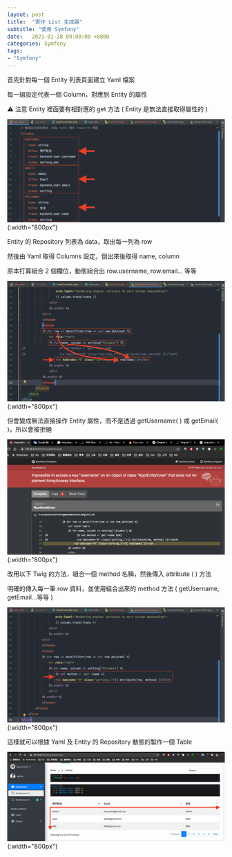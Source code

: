```yaml
---
layout: post
title:  "實作 List 生成器"
subtitle: "使用 Symfony"
date:   2021-01-28 09:00:00 +0800
categories: Symfony
tags:
- "Symfony"
---
```


首先針對每一個 Entity 列表頁面建立 Yaml 檔案

每一組設定代表一個 Column，對應到 Entity 的屬性

⚠️ 注意 Entity 裡面要有相對應的 get 方法 ( Entity 是無法直接取得屬性的 )

![Untitled](/images/2021-01-28/2021-01-28-01.png){:width="800px"}

Entity 的 Repository 列表為 data，取出每一列為 row

然後由 Yaml 取得 Columns 設定，倒出來後取得 name, column

原本打算組合 2 個欄位，動態組合出 row.username, row.email… 等等

![Untitled](/images/2021-01-28/2021-01-28-02.png){:width="800px"}

但會變成無法直接操作 Entity 屬性，而不是透過 getUsername( ) 或 getEmail( )，所以會被拒絕

![Untitled](/images/2021-01-28/2021-01-28-03.png){:width="800px"}

改用以下 Twig 的方法，組合一個 method 名稱，然後傳入 attribute ( ) 方法

明確的傳入每一筆 row 資料，並使用組合出來的 method 方法 ( getUsername, getEmail...等等 )

![Untitled](/images/2021-01-28/2021-01-28-04.png){:width="800px"}

這樣就可以根據 Yaml 及 Entity 的 Repository 動態的製作一個 Table

![Untitled](/images/2021-01-28/2021-01-28-05.png){:width="800px"}